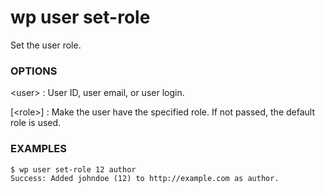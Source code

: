 # wp user set-role

Set the user role.

### OPTIONS

&lt;user&gt;
: User ID, user email, or user login.

[&lt;role&gt;]
: Make the user have the specified role. If not passed, the default role is
used.

### EXAMPLES

    $ wp user set-role 12 author
    Success: Added johndoe (12) to http://example.com as author.



